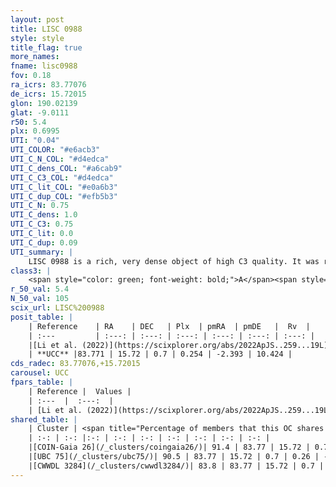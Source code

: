 ```yaml
---
layout: post
title: LISC 0988
style: style
title_flag: true
more_names: 
fname: lisc0988
fov: 0.18
ra_icrs: 83.77076
de_icrs: 15.72015
glon: 190.02139
glat: -9.0111
r50: 5.4
plx: 0.6995
UTI: "0.04"
UTI_COLOR: "#e6acb3"
UTI_C_N_COL: "#d4edca"
UTI_C_dens_COL: "#a6cab9"
UTI_C_C3_COL: "#d4edca"
UTI_C_lit_COL: "#e0a6b3"
UTI_C_dup_COL: "#efb5b3"
UTI_C_N: 0.75
UTI_C_dens: 1.0
UTI_C_C3: 0.75
UTI_C_lit: 0.0
UTI_C_dup: 0.09
UTI_summary: |
    LISC 0988 is a rich, very dense object of high C3 quality. It was recently reported in the literature.<br><br><span style="color: #99180f; font-weight: bold;">Warning: </span>This is very likely a duplicate object, which shares a large percentage of members with at least one previously reported entry.
class3: |
    <span style="color: green; font-weight: bold;">A</span><span style="color: #FFC300; font-weight: bold;">B</span>
r_50_val: 5.4
N_50_val: 105
scix_url: LISC%200988
posit_table: |
    | Reference    | RA    | DEC   | Plx  | pmRA  | pmDE   |  Rv  |
    | :---         | :---: | :---: | :---: | :---: | :---: | :---: |
    |[Li et al. (2022)](https://scixplorer.org/abs/2022ApJS..259...19L) | 83.749 | 15.748 | 0.695 | 0.254 | -2.377 | -- |
    | **UCC** |83.771 | 15.72 | 0.7 | 0.254 | -2.393 | 10.424 | 
cds_radec: 83.77076,+15.72015
carousel: UCC
fpars_table: |
    | Reference |  Values |
    | :---  |  :---:  |
    | [Li et al. (2022)](https://scixplorer.org/abs/2022ApJS..259...19L) | `E(V-I)=0.76, m-M=10.8, Age=0.1, Z=0.01, fbin=0.54` |
shared_table: |
    | Cluster | <span title="Percentage of members that this OC shares with the ones listed">%</span>   | RA   | DEC   | Plx   | pmRA  | pmDE  | Rv | UTI |
    | :-: | :-: |:-: | :-: | :-: | :-: | :-: | :-: | :-: |
    |[COIN-Gaia 26](/_clusters/coingaia26/)| 91.4 | 83.77 | 15.72 | 0.7 | 0.25 | -2.4 | 10.42 |0.03 |
    |[UBC 75](/_clusters/ubc75/)| 90.5 | 83.77 | 15.72 | 0.7 | 0.26 | -2.4 | 10.42 |0.5 |
    |[CWWDL 3284](/_clusters/cwwdl3284/)| 83.8 | 83.77 | 15.72 | 0.7 | 0.25 | -2.39 | 10.42 |0.0 |
---
```

